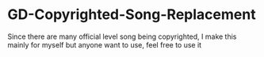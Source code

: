 # GD-Copyrighted-Song-Replacement
Since there are many official level song being copyrighted, I make this mainly for myself but anyone want to use, feel free to use it
